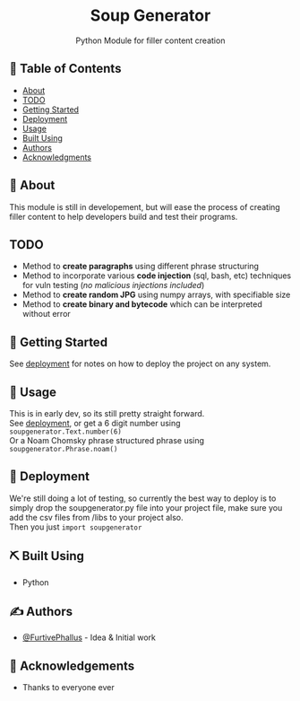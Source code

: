 <h1 align="center">Soup Generator</h1>
<p align="center"> Python Module for filler content creation
    <br> 
</p>

## 📝 Table of Contents

- [About](#about)
- [TODO](#todo)
- [Getting Started](#getting_started)
- [Deployment](#deployment)
- [Usage](#usage)
- [Built Using](#built_using)
- [Authors](#authors)
- [Acknowledgments](#acknowledgement)

## 🧐 About <a name = "about"></a>

This module is still in developement, but will ease the process of creating filler content to help developers build and test their programs. 

## TODO <a name = "todo"></a>
- Method to **create paragraphs** using different phrase structuring
- Method to incorporate various **code injection** (sql, bash, etc) techniques for vuln testing (*no malicious injections included*)
- Method to **create random JPG** using numpy arrays, with specifiable size
- Method to **create binary and bytecode** which can be interpreted without error

## 🏁 Getting Started <a name = "getting_started"></a>

See [deployment](#deployment) for notes on how to deploy the project on any system.


## 🎈 Usage <a name="usage"></a>

This is in early dev, so its still pretty straight forward. </br> See [deployment](#deployment), or get a 6 digit number using `soupgenerator.Text.number(6)` </br>
Or a Noam Chomsky phrase structured phrase using `soupgenerator.Phrase.noam()`

## 🚀 Deployment <a name = "deployment"></a>

We're still doing a lot of testing, so currently the best way to deploy is to simply drop the soupgenerator.py file into your project file, make sure you add the csv files from /libs to your project also. </br> Then you just `import soupgenerator` 

## ⛏️ Built Using <a name = "built_using"></a>

- Python

## ✍️ Authors <a name = "authors"></a>

- [@FurtivePhallus](https://github.com/FurtivePhallus) - Idea & Initial work

## 🎉 Acknowledgements <a name = "acknowledgement"></a>

- Thanks to everyone ever
